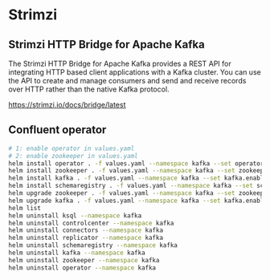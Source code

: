 # Strimzi

## Strimzi HTTP Bridge for Apache Kafka

The Strimzi HTTP Bridge for Apache Kafka provides a REST API for integrating HTTP based client applications with a Kafka cluster. You can use the API to create and manage consumers and send and receive records over HTTP rather than the native Kafka protocol.

<https://strimzi.io/docs/bridge/latest>

## Confluent operator

```bash
# 1: enable operator in values.yaml
# 2: enable zookeeper in values.yaml
helm install operator . -f values.yaml --namespace kafka --set operator.enabled=true
helm install zookeeper . -f values.yaml --namespace kafka --set zookeeper.enabled=true
helm install kafka . -f values.yaml --namespace kafka --set kafka.enabled=true
helm install schemaregistry . -f values.yaml --namespace kafka --set schemaregistry.enabled=true
helm upgrade zookeeper . -f values.yaml --namespace kafka --set zookeeper.enabled=true
helm upgrade kafka . -f values.yaml --namespace kafka --set kafka.enabled=true
helm list
helm uninstall ksql --namespace kafka
helm uninstall controlcenter --namespace kafka
helm uninstall connectors --namespace kafka
helm uninstall replicator --namespace kafka
helm uninstall schemaregistry --namespace kafka
helm uninstall kafka --namespace kafka
helm uninstall zookeeper --namespace kafka
helm uninstall operator --namespace kafka
```
